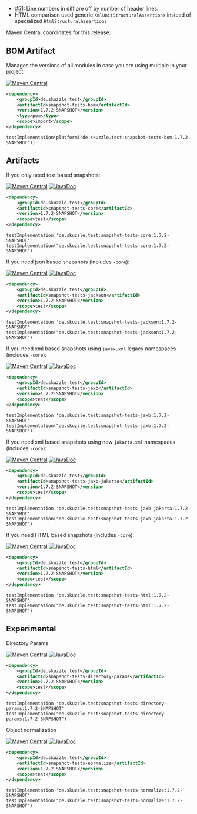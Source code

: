 * [#51](https://github.com/skuzzle/snapshot-tests/issues/51): Line numbers in diff are off by number of header lines.
* HTML comparison used generic `XmlUnitStructuralAssertions` instead of specialized `HtmlStructuralAssertions`

Maven Central coordinates for this release:

## BOM Artifact
Manages the versions of all modules in case you are using multiple in your project

[![Maven Central](https://img.shields.io/static/v1?label=MavenCentral&message=1.7.2-SNAPSHOT&color=blue)](https://search.maven.org/artifact/de.skuzzle.test/snapshot-tests-bom/1.7.2-SNAPSHOT/jar)

```xml
<dependency>
    <groupId>de.skuzzle.test</groupId>
    <artifactId>snapshot-tests-bom</artifactId>
    <version>1.7.2-SNAPSHOT</version>
    <type>pom</type>
    <scope>import</scope>
</dependency>
```

```
testImplementation(platform("de.skuzzle.test:snapshot-tests-bom:1.7.2-SNAPSHOT"))
```

## Artifacts
If you only need text based snapshots:

[![Maven Central](https://img.shields.io/static/v1?label=MavenCentral&message=1.7.2-SNAPSHOT&color=blue)](https://search.maven.org/artifact/de.skuzzle.test/snapshot-tests-core/1.7.2-SNAPSHOT/jar) [![JavaDoc](https://img.shields.io/static/v1?label=JavaDoc&message=1.7.2-SNAPSHOT&color=orange)](http://www.javadoc.io/doc/de.skuzzle.test/snapshot-tests-core/1.7.2-SNAPSHOT)

```xml
<dependency>
    <groupId>de.skuzzle.test</groupId>
    <artifactId>snapshot-tests-core</artifactId>
    <version>1.7.2-SNAPSHOT</version>
    <scope>test</scope>
</dependency>
```

```
testImplementation 'de.skuzzle.test:snapshot-tests-core:1.7.2-SNAPSHOT'
testImplementation("de.skuzzle.test:snapshot-tests-core:1.7.2-SNAPSHOT")
```

If you need json based snapshots (includes `-core`):

[![Maven Central](https://img.shields.io/static/v1?label=MavenCentral&message=1.7.2-SNAPSHOT&color=blue)](https://search.maven.org/artifact/de.skuzzle.test/snapshot-tests-jackson/1.7.2-SNAPSHOT/jar) [![JavaDoc](https://img.shields.io/static/v1?label=JavaDoc&message=1.7.2-SNAPSHOT&color=orange)](http://www.javadoc.io/doc/de.skuzzle.test/snapshot-tests-jackson/1.7.2-SNAPSHOT)

```xml
<dependency>
    <groupId>de.skuzzle.test</groupId>
    <artifactId>snapshot-tests-jackson</artifactId>
    <version>1.7.2-SNAPSHOT</version>
    <scope>test</scope>
</dependency>
```

```
testImplementation 'de.skuzzle.test:snapshot-tests-jackson:1.7.2-SNAPSHOT'
testImplementation("de.skuzzle.test:snapshot-tests-jackson:1.7.2-SNAPSHOT")
```

If you need xml based snapshots using `javax.xml` legacy namespaces (includes `-core`):

[![Maven Central](https://img.shields.io/static/v1?label=MavenCentral&message=1.7.2-SNAPSHOT&color=blue)](https://search.maven.org/artifact/de.skuzzle.test/snapshot-tests-jaxb/1.7.2-SNAPSHOT/jar) [![JavaDoc](https://img.shields.io/static/v1?label=JavaDoc&message=1.7.2-SNAPSHOT&color=orange)](http://www.javadoc.io/doc/de.skuzzle.test/snapshot-tests-jaxb/1.7.2-SNAPSHOT)

```xml
<dependency>
    <groupId>de.skuzzle.test</groupId>
    <artifactId>snapshot-tests-jaxb</artifactId>
    <version>1.7.2-SNAPSHOT</version>
    <scope>test</scope>
</dependency>
```

```
testImplementation 'de.skuzzle.test:snapshot-tests-jaxb:1.7.2-SNAPSHOT'
testImplementation("de.skuzzle.test:snapshot-tests-jaxb:1.7.2-SNAPSHOT")
```

If you need xml based snapshots using new `jakarta.xml` namespaces (includes `-core`):

[![Maven Central](https://img.shields.io/static/v1?label=MavenCentral&message=1.7.2-SNAPSHOT&color=blue)](https://search.maven.org/artifact/de.skuzzle.test/snapshot-tests-jaxb-jakarta/1.7.2-SNAPSHOT/jar) [![JavaDoc](https://img.shields.io/static/v1?label=JavaDoc&message=1.7.2-SNAPSHOT&color=orange)](http://www.javadoc.io/doc/de.skuzzle.test/snapshot-tests-jaxb-jakarta/1.7.2-SNAPSHOT)

```xml
<dependency>
    <groupId>de.skuzzle.test</groupId>
    <artifactId>snapshot-tests-jaxb-jakarta</artifactId>
    <version>1.7.2-SNAPSHOT</version>
    <scope>test</scope>
</dependency>
```

```
testImplementation 'de.skuzzle.test:snapshot-tests-jaxb-jakarta:1.7.2-SNAPSHOT'
testImplementation("de.skuzzle.test:snapshot-tests-jaxb-jakarta:1.7.2-SNAPSHOT")
```

If you need HTML based snapshots (includes `-core`):

[![Maven Central](https://img.shields.io/static/v1?label=MavenCentral&message=1.7.2-SNAPSHOT&color=blue)](https://search.maven.org/artifact/de.skuzzle.test/snapshot-tests-html/1.7.2-SNAPSHOT/jar) [![JavaDoc](https://img.shields.io/static/v1?label=JavaDoc&message=1.7.2-SNAPSHOT&color=orange)](http://www.javadoc.io/doc/de.skuzzle.test/snapshot-tests-html/1.7.2-SNAPSHOT)

```xml
<dependency>
    <groupId>de.skuzzle.test</groupId>
    <artifactId>snapshot-tests-html</artifactId>
    <version>1.7.2-SNAPSHOT</version>
    <scope>test</scope>
</dependency>
```

```
testImplementation 'de.skuzzle.test:snapshot-tests-html:1.7.2-SNAPSHOT'
testImplementation("de.skuzzle.test:snapshot-tests-html:1.7.2-SNAPSHOT")
```

## Experimental
Directory Params

[![Maven Central](https://img.shields.io/static/v1?label=MavenCentral&message=1.7.2-SNAPSHOT&color=blue)](https://search.maven.org/artifact/de.skuzzle.test/snapshot-tests-directory-params/1.7.2-SNAPSHOT/jar) [![JavaDoc](https://img.shields.io/static/v1?label=JavaDoc&message=1.7.2-SNAPSHOT&color=orange)](http://www.javadoc.io/doc/de.skuzzle.test/snapshot-tests-directory-params/1.7.2-SNAPSHOT)

```xml
<dependency>
    <groupId>de.skuzzle.test</groupId>
    <artifactId>snapshot-tests-directory-params</artifactId>
    <version>1.7.2-SNAPSHOT</version>
    <scope>test</scope>
</dependency>
```

```
testImplementation 'de.skuzzle.test:snapshot-tests-directory-params:1.7.2-SNAPSHOT'
testImplementation("de.skuzzle.test:snapshot-tests-directory-params:1.7.2-SNAPSHOT")
```

Object normalization

[![Maven Central](https://img.shields.io/static/v1?label=MavenCentral&message=1.7.2-SNAPSHOT&color=blue)](https://search.maven.org/artifact/de.skuzzle.test/snapshot-tests-normalize/1.7.2-SNAPSHOT/jar) [![JavaDoc](https://img.shields.io/static/v1?label=JavaDoc&message=1.7.2-SNAPSHOT&color=orange)](http://www.javadoc.io/doc/de.skuzzle.test/snapshot-tests-normalize/1.7.2-SNAPSHOT)

```xml
<dependency>
    <groupId>de.skuzzle.test</groupId>
    <artifactId>snapshot-tests-normalize</artifactId>
    <version>1.7.2-SNAPSHOT</version>
    <scope>test</scope>
</dependency>
```

```
testImplementation 'de.skuzzle.test:snapshot-tests-normalize:1.7.2-SNAPSHOT'
testImplementation("de.skuzzle.test:snapshot-tests-normalize:1.7.2-SNAPSHOT")
```